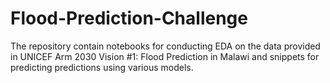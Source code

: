 # Flood-Prediction-Challenge
The repository contain notebooks for conducting EDA on the data provided in UNICEF Arm 2030 Vision #1: Flood Prediction in Malawi and snippets for predicting predictions using various models.
